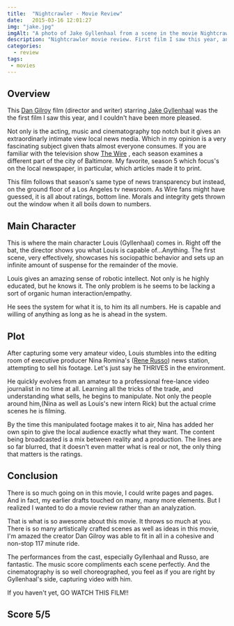 ```yaml
---
title:  "Nightcrawler - Movie Review"
date:   2015-03-16 12:01:27
img: "jake.jpg"
imgAlt: "A photo of Jake Gyllenhaal from a scene in the movie Nightcrawler."
description: "Nightcrawler movie review. First film I saw this year, and I could not have been more pleased."
categories:
  - review
tags:
 - movies
---
```


## Overview

This [Dan Gilroy](http://www.imdb.com/name/nm0319659/) film (director and writer)
 starring [Jake Gyllenhaal](http://www.imdb.com/name/nm0350453/) was the
the first film I saw this year, and I couldn't have been more pleased.

Not only is the acting, music and cinematography top notch but it gives an extraordinarly
intimate view local news media. Which in my opinion is a very fascinating subject
given thats almost everyone consumes. If you are familiar with the television show [The Wire](http://en.wikipedia.org/wiki/The_Wire) ,
each season examines a different part of the city of Baltimore.  My favorite,
season 5  which focus's on the local newspaper, in particular,
which articles made it to print.

This film follows that season's same type of news transparency but instead, on
the ground floor of a  Los Angeles tv newsroom.  As Wire fans might have guessed, it is
all about ratings, bottom line. Morals and integrity gets thrown out the window
when it all boils down to numbers.

## Main Character

This is where the main character Louis (Gyllenhaal) comes in.  Right off the bat,
the director shows you what Louis is capable of...Anything.  The first scene, very
effectively, showcases his sociopathic behavior and sets up an infinite amount of suspense
for the remainder of the movie.

Louis gives an amazing sense of robotic intellect.  Not only is he highly
educated, but he knows it. The only problem is he seems to be lacking a sort of
organic human interaction/empathy.

He sees the system for what it is, to him its all numbers.  He is capable
and willing of anything as long as he is ahead in the system.

## Plot
After capturing some very amateur video, Louis stumbles into the editing
room of executive producer Nina Romina's ([Rene Russo](http://www.imdb.com/name/nm0000623/)) news station, attempting
to sell his footage. Let's just say he THRIVES in the environment.

He quickly evolves from an amateur to a professional free-lance video journalist in no time at all.
Learning all the tricks of the trade, and understanding what sells, he begins to manipulate.
Not only the people around him,(Nina as well as Louis's new intern Rick)
but the actual crime scenes he is filming.

By the time this manipulated footage makes it to air, Nina has added her own
spin to give the local audience exactly what they want.  The content being broadcasted
is a mix between reality and a production. The lines are so far blurred, that it
doesn't even matter what is real or not, the only thing that matters is the ratings.

## Conclusion
There is so much going on in this movie, I could write pages and pages. And in
fact, my earlier drafts touched on many, many more elements. But I realized I wanted to
do a movie review rather than an analyzation.

 That is what is so
awesome about this movie.  It throws so much at you. There is so many artistically
crafted scenes as well as ideas in this movie, I'm amazed the creator Dan Gilroy
was able to fit in all in a cohesive and non-stop 117 minute ride.

The performances from the cast, especially Gyllenhaal and Russo, are fantastic.  The
music score compliments each scene perfectly. And the cinematography is so well
choreographed, you feel as if you are right by Gyllenhaal's side, capturing video
with him.

If you haven't yet, GO WATCH THIS FILM!!

## Score 5/5
